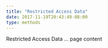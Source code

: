 ```yaml
---
title: "Restricted Access Data"
date: 2017-11-19T20:43:49-08:00
type: methods
---
```


Restricted Access Data ... page content
